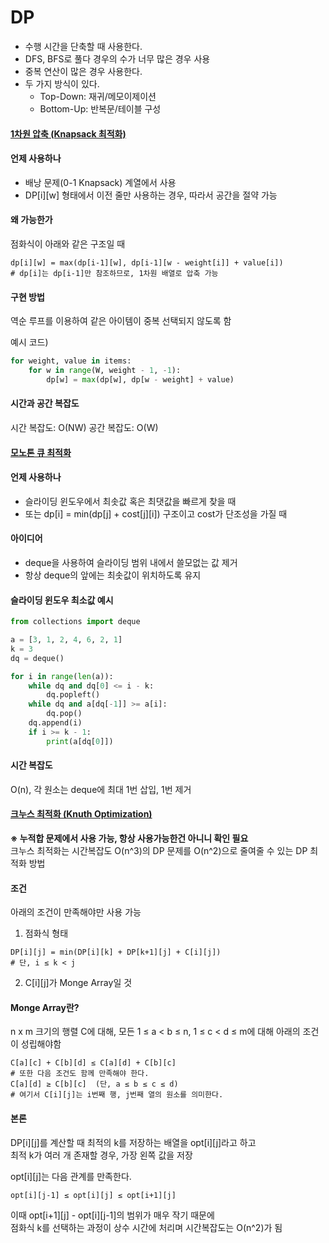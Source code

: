 # DP
- 수행 시간을 단축할 때 사용한다.
- DFS, BFS로 풀다 경우의 수가 너무 많은 경우 사용
- 중복 연산이 많은 경우 사용한다.
- 두 가지 방식이 있다.
  - Top-Down: 재귀/메모이제이션
  - Bottom-Up: 반복문/테이블 구성

#### <u>1차원 압축 (Knapsack 최적화)</u>

#### 언제 사용하나
- 배낭 문제(0-1 Knapsack) 계열에서 사용
- DP[i][w] 형태에서 이전 줄만 사용하는 경우, 따라서 공간을 절약 가능

#### 왜 가능한가
점화식이 아래와 같은 구조일 때
```commandline
dp[i][w] = max(dp[i-1][w], dp[i-1][w - weight[i]] + value[i])
# dp[i]는 dp[i-1]만 참조하므로, 1차원 배열로 압축 가능
```

#### 구현 방법
역순 루프를 이용하여 같은 아이템이 중복 선택되지 않도록 함

예시 코드)
```python
for weight, value in items:
    for w in range(W, weight - 1, -1):
        dp[w] = max(dp[w], dp[w - weight] + value)
```

#### 시간과 공간 복잡도
시간 복잡도: O(NW)
공간 복잡도: O(W)


#### <u>모노톤 큐 최적화</u>

#### 언제 사용하나
- 슬라이딩 윈도우에서 최솟값 혹은 최댓값을 빠르게 찾을 때
- 또는 dp[i] = min(dp[j] + cost[j][i]) 구조이고 cost가 단조성을 가질 때

#### 아이디어
- deque을 사용하여 슬라이딩 범위 내에서 쓸모없는 값 제거
- 항상 deque의 앞에는 최솟값이 위치하도록 유지

#### 슬라이딩 윈도우 최소값 예시
```python
from collections import deque

a = [3, 1, 2, 4, 6, 2, 1]
k = 3
dq = deque()

for i in range(len(a)):
    while dq and dq[0] <= i - k:
        dq.popleft()
    while dq and a[dq[-1]] >= a[i]:
        dq.pop()
    dq.append(i)
    if i >= k - 1:
        print(a[dq[0]])
```

#### 시간 복잡도
O(n), 각 원소는 deque에 최대 1번 삽입, 1번 제거


#### <u>크누스 최적화 (Knuth Optimization)</u>
**※ 누적합 문제에서 사용 가능, 항상 사용가능한건 아니니 확인 필요**<br>
크누스 최적화는 시간복잡도 O(n^3)의 DP 문제를 O(n^2)으로 줄여줄 수 있는 DP 최적화 방법

#### 조건
아래의 조건이 만족해야만 사용 가능
1. 점화식 형태
```commandline
DP[i][j] = min(DP[i][k] + DP[k+1][j] + C[i][j])  
# 단, i ≤ k < j
```
2. C[i][j]가 Monge Array일 것

#### Monge Array란?
n x m 크기의 행렬 C에 대해, 모든 1 ≤ a < b ≤ n, 1 ≤ c < d ≤ m에 대해 아래의 조건이 성립해야함
```commandline
C[a][c] + C[b][d] ≤ C[a][d] + C[b][c]
# 또한 다음 조건도 함께 만족해야 한다.
C[a][d] ≥ C[b][c]  (단, a ≤ b ≤ c ≤ d)
# 여기서 C[i][j]는 i번째 행, j번째 열의 원소를 의미한다.
```

#### 본론

DP[i][j]를 계산할 때 최적의 k를 저장하는 배열을 opt[i][j]라고 하고  
최적 k가 여러 개 존재할 경우, 가장 왼쪽 값을 저장

opt[i][j]는 다음 관계를 만족한다.
```commandline
opt[i][j-1] ≤ opt[i][j] ≤ opt[i+1][j]
```
이때 opt[i+1][j] - opt[i][j-1]의 범위가 매우 작기 때문에  
점화식 k를 선택하는 과정이 상수 시간에 처리며 시간복잡도는 O(n^2)가 됨
